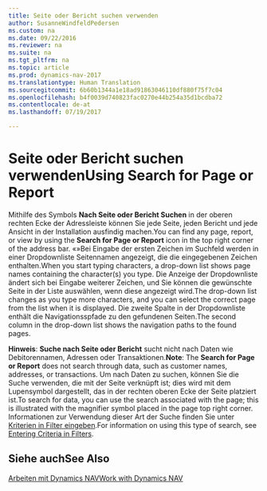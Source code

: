 ```yaml
---
title: Seite oder Bericht suchen verwenden
author: SusanneWindfeldPedersen
ms.custom: na
ms.date: 09/22/2016
ms.reviewer: na
ms.suite: na
ms.tgt_pltfrm: na
ms.topic: article
ms.prod: dynamics-nav-2017
ms.translationtype: Human Translation
ms.sourcegitcommit: 6b60b1344a1e18ad91863046110df880f75f7c04
ms.openlocfilehash: b4f0039d740823fac0270e44b254a35d1bcdba72
ms.contentlocale: de-at
ms.lasthandoff: 07/19/2017

---
```


# <a name="using-search-for-page-or-report"></a><span data-ttu-id="e487a-102">Seite oder Bericht suchen verwenden</span><span class="sxs-lookup"><span data-stu-id="e487a-102">Using Search for Page or Report</span></span>
<span data-ttu-id="e487a-103">Mithilfe des Symbols **Nach Seite oder Bericht Suchen** in der oberen rechten Ecke der Adressleiste können Sie jede Seite, jeden Bericht und jede Ansicht in der Installation ausfindig machen.</span><span class="sxs-lookup"><span data-stu-id="e487a-103">You can find any page, report, or view by using the **Search for Page or Report** icon in the top right corner of the address bar.</span></span>
<span data-ttu-id="e487a-104">«»Bei Eingabe der ersten Zeichen im Suchfeld werden in einer Dropdownliste Seitennamen angezeigt, die die eingegebenen Zeichen enthalten.</span><span class="sxs-lookup"><span data-stu-id="e487a-104">When you start typing characters, a drop-down list shows page names containing the character(s) you type.</span></span> <span data-ttu-id="e487a-105">Die Anzeige der Dropdownliste ändert sich bei Eingabe weiterer Zeichen, und Sie können die gewünschte Seite in der Liste auswählen, wenn diese angezeigt wird.</span><span class="sxs-lookup"><span data-stu-id="e487a-105">The drop-down list changes as you type more characters, and you can select the correct page from the list when it is displayed.</span></span> <span data-ttu-id="e487a-106">Die zweite Spalte in der Dropdownliste enthält die Navigationsspfade zu den gefundenen Seiten.</span><span class="sxs-lookup"><span data-stu-id="e487a-106">The second column in the drop-down list shows the navigation paths to the found pages.</span></span>

<span data-ttu-id="e487a-107">**Hinweis**: **Suche nach Seite oder Bericht** sucht nicht nach Daten wie Debitorennamen, Adressen oder Transaktionen.</span><span class="sxs-lookup"><span data-stu-id="e487a-107">**Note**: The **Search for Page or Report** does not search through data, such as customer names, addresses, or transactions.</span></span> <span data-ttu-id="e487a-108">Um nach Daten zu suchen, können Sie die Suche verwenden, die mit der Seite verknüpft ist; dies wird mit dem Lupensymbol dargestellt, das in der rechten oberen Ecke der Seite platziert ist.</span><span class="sxs-lookup"><span data-stu-id="e487a-108">To search for data, you can use the search associated with the page; this is illustrated with the magnifier symbol placed in the page top right corner.</span></span> <span data-ttu-id="e487a-109">Informationen zur Verwendung dieser Art der Suche finden Sie unter [Kriterien in Filter eingeben](ui-enter-criteria-filters.md).</span><span class="sxs-lookup"><span data-stu-id="e487a-109">For information on using this type of search, see [Entering Criteria in Filters](ui-enter-criteria-filters.md).</span></span>

## <a name="see-also"></a><span data-ttu-id="e487a-110">Siehe auch</span><span class="sxs-lookup"><span data-stu-id="e487a-110">See Also</span></span>
[<span data-ttu-id="e487a-111">Arbeiten mit Dynamics NAV</span><span class="sxs-lookup"><span data-stu-id="e487a-111">Work with Dynamics NAV</span></span>](ui-work-product.md)

